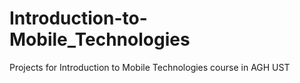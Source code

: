 # Introduction-to-Mobile_Technologies
Projects for Introduction to Mobile Technologies course in AGH UST
